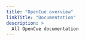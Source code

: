 ```yaml
---
title: "OpenCue overview"
linkTitle: "Documentation"
description: >
  All OpenCue documentation
---
```

